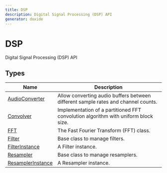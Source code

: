 ```yaml
---
title: DSP
description: Digital Signal Processing (DSP) API
generator: doxide
---
```



# DSP

Digital Signal Processing (DSP) API

## Types

| Name | Description |
| ---- | ----------- |
| [AudioConverter](AudioConverter/index.md) | Allow converting audio buffers between different sample rates and channel counts. |
| [Convolver](Convolver/index.md) | Implementation of a partitioned FFT convolution algorithm with uniform block size. |
| [FFT](FFT/index.md) | The Fast Fourier Transform (FFT) class. |
| [Filter](Filter/index.md) | Base class to manage filters. |
| [FilterInstance](FilterInstance/index.md) | A Filter instance. |
| [Resampler](Resampler/index.md) | Base class to manage resamplers. |
| [ResamplerInstance](ResamplerInstance/index.md) | A Resampler instance. |

